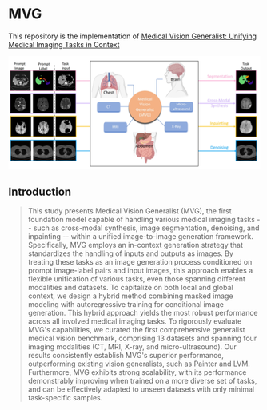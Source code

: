 # MVG
This repository is the implementation of [Medical Vision Generalist: Unifying Medical Imaging Tasks in Context ](https://arxiv.org/abs/2406.05565)

![teaser](./figs/teaser.png)

## Introduction
> This study presents Medical Vision Generalist (MVG), the first foundation model capable of handling various medical imaging tasks -- such as cross-modal synthesis, image segmentation, denoising, and inpainting -- within a unified image-to-image generation framework. Specifically, MVG employs an in-context generation strategy that standardizes the handling of inputs and outputs as images. By treating these tasks as an image generation process conditioned on prompt image-label pairs and input images, this approach enables a flexible unification of various tasks, even those spanning different modalities and datasets. To capitalize on both local and global context, we design a hybrid method combining masked image modeling with autoregressive training for conditional image generation. This hybrid approach yields the most robust performance across all involved medical imaging tasks. To rigorously evaluate MVG's capabilities, we curated the first comprehensive generalist medical vision benchmark, comprising 13 datasets and spanning four imaging modalities (CT, MRI, X-ray, and micro-ultrasound). Our results consistently establish MVG's superior performance, outperforming existing vision generalists, such as Painter and LVM. Furthermore, MVG exhibits strong scalability, with its performance demonstrably improving when trained on a more diverse set of tasks, and can be effectively adapted to unseen datasets with only minimal task-specific samples.

